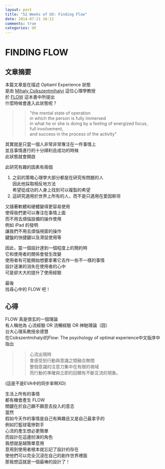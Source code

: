 ```yaml
---
layout: post
title: "52 Weeks of UX: Finding Flow"
date: 2014-07-21 16:11
comments: true
categories: UX 
---
```


# FINDING FLOW

## 文章摘要

本篇文章是在描述 Optiaml Experience 狀態  
是由 [Mihaly Csikszentmihalyi](http://en.wikipedia.org/wiki/Mihaly_Csikszentmihalyi) 這位心理學教授  
於 [FLOW](http://www.amazon.com/Flow-The-Psychology-Optimal-Experience/dp/0061339202) 這本書中所提出  
什麼時候會進入此狀態呢？  

>> "the mental state of operation  
in which the person is fully immersed  
in what he or she is doing by a feeling of energized focus,  
full involvement,  
and success in the process of the activity"  

其實就是只當一個人非常非常專注在一件事情上  
並且事情進行的十分順利且成功的時候  
此狀態就會開啟  
  
此研究有趣的因素有兩個   
1. 之前的策略心理學大部分都是在研究有問題的人  
   因此他採取相反地方法  
   希望從成功的人身上找到可以複製的希望  
2. 這研究適用於世界上所有的人，而不是只適用在愛因斯坦  
  
又隨著軟體和硬體變得更容易使用  
使得我們更可以專注在事情上面  
而不用去煩惱設備的操作使用  
例如 iPad 的發明  
讓我們不用去煩惱視窗的操作  
鍵盤的快捷鍵以及滑鼠使用等  

因此，當一個設計達到一個程度上的簡約時  
它和使用者的關係會發生改變  
使用者有可能開始想要拿著它去作一些不一樣的事情  
設計逐漸的消失在使用者的心中  
可是卻大大的提升了使用經驗  
  
最後  
找尋心中的 FLOW 吧！
  

## 心得

FLOW 真是很玄的一個理論  
有人稱他為 心流經驗 OR 流暢經驗 OR 神馳理論（囧）  
台大心理系教授余德慧  
在Csikszentmihalyi的Flow: The psychology of optimal experience中文版序中指出  

>>心流出現時  
會感受到行動與意識之間融合無間  
整個意識的注意力集中在有限的視域  
而行動的準確與立即的回饋有不斷互流的現象。  

(這是不是EVA中的同步率啊XD)  

生活上所有的事情  
都有機會產生 FLOW   
關鍵在於自己願不願意去投入的意志  
當然  
假如今天作的事情是自己有興趣且又是自己最拿手的  
例如打籃球電慘對手  
心流的產生想必更簡單  
而設計在這邊扮演的角色  
我想就是越簡單意用  
意用到使用者根本就忘記了設計的存在  
使他們可以完全沉浸在自己的創作世界裡面  
那我想這就是一個最棒的設計了！  

